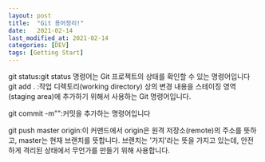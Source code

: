 ```yaml
---
layout: post
title:  "Git 용어정리!"
date:   2021-02-14
last_modified_at: 2021-02-14
categories: [DEV]
tags: [Getting Start]
---
```

git status:git status 명령어는 Git 프로젝트의 상태를 확인할 수 있는 명령어입니다      
git add . :작업 디렉토리(working directory) 상의 변경 내용을 스테이징 영역(staging area)에 추가하기 위해서 사용하는 Git 명령어입니다.    

  git commit -m"":커밋을 추가하는 명령어입니다  
  
git push master origin:이 커맨드에서 origin은 원격 저장소(remote)의 주소를 뜻하고, master는 현재 브랜치를 뜻합니다.
브랜치는 '가지'라는 뜻을 가지고 있는데, 안전하게 격리된 상태에서 무언가를 만들기 위해 사용합니다.